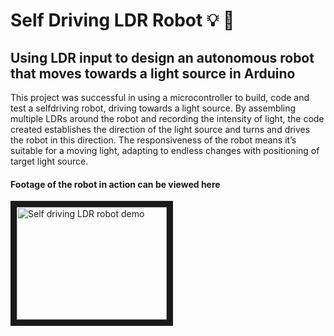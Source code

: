 # Self Driving LDR Robot :bulb: :car:
## Using LDR input to design an autonomous robot that moves towards a light source in Arduino

This project was successful in using a microcontroller to build, code and test a selfdriving robot, driving towards a light source. By assembling multiple LDRs around the robot and recording the intensity of light, the code created establishes the direction of the light source and turns and drives the robot in this direction. The responsiveness of the robot means it’s suitable for a moving light, adapting to endless changes with positioning of target light source. 

#### **Footage of the robot in action can be viewed here**
<a href="http://www.youtube.com/watch?feature=player_embedded&v=G4xyk2IXXOI
" target="_blank"><img src="http://img.youtube.com/vi/G4xyk2IXXOI/0.jpg"
alt="Self driving LDR robot demo" width="240" height="180" border="10" /></a>